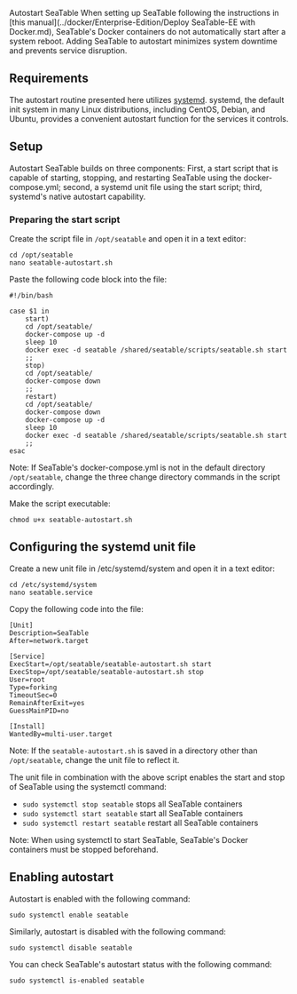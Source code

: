 Autostart SeaTable
When setting up SeaTable following the instructions in [this manual](../docker/Enterprise-Edition/Deploy SeaTable-EE with Docker.md), SeaTable's Docker containers do not automatically start after a system reboot. Adding SeaTable to autostart minimizes system downtime and prevents service disruption.

## Requirements
The autostart routine presented here utilizes [systemd](https://systemd.io/). systemd, the default init system in many Linux distributions, including CentOS, Debian, and Ubuntu, provides a convenient autostart function for the services it controls.


## Setup

Autostart SeaTable builds on three components: First, a start script that is capable of starting, stopping, and restarting SeaTable using the docker-compose.yml; second, a systemd unit file using the start script; third, systemd's native autostart capability.

### Preparing the start script

Create the script file in `/opt/seatable` and open it in a text editor:
```
cd /opt/seatable
nano seatable-autostart.sh
```

Paste the following code block into the file:
```
#!/bin/bash

case $1 in
    start)
    cd /opt/seatable/
    docker-compose up -d
    sleep 10
    docker exec -d seatable /shared/seatable/scripts/seatable.sh start
    ;;
    stop)
    cd /opt/seatable/
    docker-compose down
    ;;
    restart)
    cd /opt/seatable/
    docker-compose down
    docker-compose up -d
    sleep 10
    docker exec -d seatable /shared/seatable/scripts/seatable.sh start
    ;;
esac
```

Note: If SeaTable's docker-compose.yml is not in the default directory `/opt/seatable`, change the three change directory commands in the script accordingly.

Make the script executable:

```
chmod u+x seatable-autostart.sh
```

## Configuring the systemd unit file

Create a new unit file in /etc/systemd/system and open it in a text editor:

```
cd /etc/systemd/system
nano seatable.service
```

Copy the following code into the file:

```
[Unit]
Description=SeaTable
After=network.target

[Service]
ExecStart=/opt/seatable/seatable-autostart.sh start
ExecStop=/opt/seatable/seatable-autostart.sh stop
User=root
Type=forking
TimeoutSec=0
RemainAfterExit=yes
GuessMainPID=no

[Install]
WantedBy=multi-user.target
```

Note: If the `seatable-autostart.sh` is saved in a directory other than `/opt/seatable`, change the unit file to reflect it.

The unit file in combination with the above script enables the start and stop of SeaTable using the systemctl command:
* `sudo systemctl stop seatable` stops all SeaTable containers
* `sudo systemctl start seatable` start all SeaTable containers
* `sudo systemctl restart seatable` restart all SeaTable containers

Note: When using systemctl to start SeaTable, SeaTable's Docker containers must be stopped beforehand.



## Enabling autostart

Autostart is enabled with the following command:

```
sudo systemctl enable seatable
```

Similarly, autostart is disabled with the following command:

```
sudo systemctl disable seatable
```

You can check SeaTable's autostart status with the following command:

```
sudo systemctl is-enabled seatable
```
